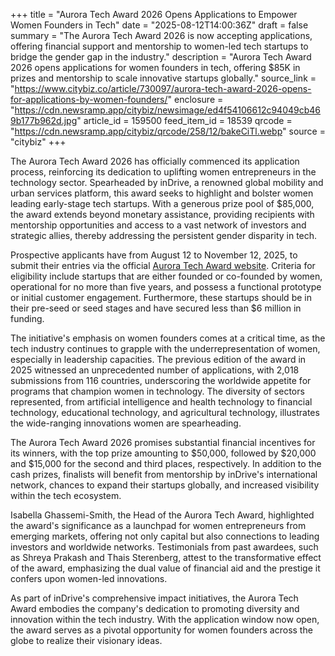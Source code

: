 +++
title = "Aurora Tech Award 2026 Opens Applications to Empower Women Founders in Tech"
date = "2025-08-12T14:00:36Z"
draft = false
summary = "The Aurora Tech Award 2026 is now accepting applications, offering financial support and mentorship to women-led tech startups to bridge the gender gap in the industry."
description = "Aurora Tech Award 2026 opens applications for women founders in tech, offering $85K in prizes and mentorship to scale innovative startups globally."
source_link = "https://www.citybiz.co/article/730097/aurora-tech-award-2026-opens-for-applications-by-women-founders/"
enclosure = "https://cdn.newsramp.app/citybiz/newsimage/ed4f54106612c94049cb469b177b962d.jpg"
article_id = 159500
feed_item_id = 18539
qrcode = "https://cdn.newsramp.app/citybiz/qrcode/258/12/bakeCiTl.webp"
source = "citybiz"
+++

<p>The Aurora Tech Award 2026 has officially commenced its application process, reinforcing its dedication to uplifting women entrepreneurs in the technology sector. Spearheaded by inDrive, a renowned global mobility and urban services platform, this award seeks to highlight and bolster women leading early-stage tech startups. With a generous prize pool of $85,000, the award extends beyond monetary assistance, providing recipients with mentorship opportunities and access to a vast network of investors and strategic allies, thereby addressing the persistent gender disparity in tech.</p><p>Prospective applicants have from August 12 to November 12, 2025, to submit their entries via the official <a href="https://auroratechaward.com" rel="nofollow" target="_blank">Aurora Tech Award website</a>. Criteria for eligibility include startups that are either founded or co-founded by women, operational for no more than five years, and possess a functional prototype or initial customer engagement. Furthermore, these startups should be in their pre-seed or seed stages and have secured less than $6 million in funding.</p><p>The initiative's emphasis on women founders comes at a critical time, as the tech industry continues to grapple with the underrepresentation of women, especially in leadership capacities. The previous edition of the award in 2025 witnessed an unprecedented number of applications, with 2,018 submissions from 116 countries, underscoring the worldwide appetite for programs that champion women in technology. The diversity of sectors represented, from artificial intelligence and health technology to financial technology, educational technology, and agricultural technology, illustrates the wide-ranging innovations women are spearheading.</p><p>The Aurora Tech Award 2026 promises substantial financial incentives for its winners, with the top prize amounting to $50,000, followed by $20,000 and $15,000 for the second and third places, respectively. In addition to the cash prizes, finalists will benefit from mentorship by inDrive's international network, chances to expand their startups globally, and increased visibility within the tech ecosystem.</p><p>Isabella Ghassemi-Smith, the Head of the Aurora Tech Award, highlighted the award's significance as a launchpad for women entrepreneurs from emerging markets, offering not only capital but also connections to leading investors and worldwide networks. Testimonials from past awardees, such as Shreya Prakash and Thais Sterenberg, attest to the transformative effect of the award, emphasizing the dual value of financial aid and the prestige it confers upon women-led innovations.</p><p>As part of inDrive's comprehensive impact initiatives, the Aurora Tech Award embodies the company's dedication to promoting diversity and innovation within the tech industry. With the application window now open, the award serves as a pivotal opportunity for women founders across the globe to realize their visionary ideas.</p>